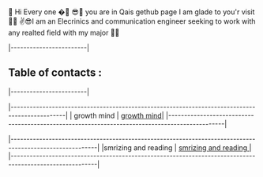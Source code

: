  🙌 Hi Every one �🤳
😎👀 you are in Qais gethub page I am glade to you'r visit 🐱‍💻
✌😎I am an Elecrinics and communication engineer seeking to work with any realted field with my major 🐱‍🚀







|------------------------|
 ## Table of contacts :
|------------------------|




|-----------------------------------------------------------------------------------------------|
|  growth mind             |  [growth mind](https://qaisalshorman.github.io/Read-Me/growth-mind)|
|-----------------------------------------------------------------------------------------------|

|---------------------------------------------------------------------------------------------------------|
|smrizing and reading    | [smrizing and reading ](https://qaisalshorman.github.io/Read-Me/reading%20note)|
|---------------------------------------------------------------------------------------------------------|

